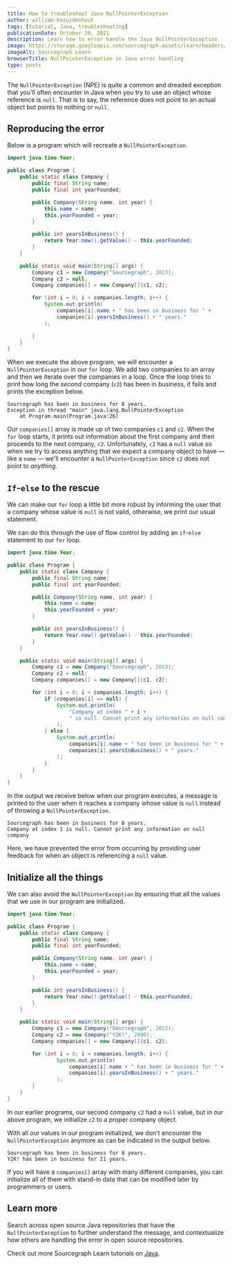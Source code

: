 ```yaml
---
title: How to troubleshoot Java NullPointerException
author: william-bezuidenhout
tags: [tutorial, Java, troubleshooting]
publicationDate: October 20, 2021
description: Learn how to error handle the Java NullPointerException
image: https://storage.googleapis.com/sourcegraph-assets/learn/headers/sourcegraph-learn-header.png
imageAlt: Sourcegraph Learn
browserTitle: NullPointerException in Java error handling
type: posts
---
```


The `NullPointerException` (NPE) is quite a common and dreaded exception that you'll often encounter in Java when you try to use an object whose reference is `null`. That is to say, the reference does not point to an actual object but points to nothing or `null`.

## Reproducing the error

Below is a program which will recreate a `NullPointerException`.

```java
import java.time.Year;

public class Program {
    public static class Company {
        public final String name;
        public final int yearFounded;

        public Company(String name, int year) {
            this.name = name;
            this.yearFounded = year;
        }

        public int yearsInBusiness() {
            return Year.now().getValue() - this.yearFounded;
        }
    }

    public static void main(String[] args) {
        Company c1 = new Company("Sourcegraph", 2013);
        Company c2 = null;
        Company companies[] = new Company[]{c1, c2};

        for (int i = 0; i < companies.length; i++) {
            System.out.println(
                companies[i].name + " has been in business for " + 
                companies[i].yearsInBusiness() + " years."
            );

        }
    }
}
```

When we execute the above program, we will encounter a `NullPointerException` in our `for` loop. We add two companies to an array and then we iterate over the companies in a loop. Once the loop tries to print how long the _second_ company (`c2`) has been in business, it fails and prints the exception below.

```
Sourcegraph has been in business for 8 years.
Exception in thread "main" java.lang.NullPointerException
	at Program.main(Program.java:26)
```

Our `companies[]` array is made up of two companies `c1` and `c2`. When the `for` loop starts, it prints out information about the first company and then proceeds to the next company, `c2`. Unfortunately, `c2` has a `null` value so when we try to access anything that we expect a company object to have — like a `name` — we'll encounter a `NullPointerException` since `c2` does not point to _anything_.

## `If`-`else` to the rescue

We can make our `for` loop a little bit more robust by informing the user that a company whose value is `null` is not valid, otherwise, we print our usual statement. 

We can do this through the use of flow control by adding an `if`-`else` statement to our `for` loop.

```java
import java.time.Year;

public class Program {
    public static class Company {
        public final String name;
        public final int yearFounded;

        public Company(String name, int year) {
            this.name = name;
            this.yearFounded = year;
        }

        public int yearsInBusiness() {
            return Year.now().getValue() - this.yearFounded;
        }
    }

    public static void main(String[] args) {
        Company c1 = new Company("Sourcegraph", 2013);
        Company c2 = null;
        Company companies[] = new Company[]{c1, c2};

        for (int i = 0; i < companies.length; i++) {
            if (companies[i] == null) {
                System.out.println(
                    "Company at index " + i + 
                    " is null. Cannot print any information on null company"
                );
            } else {
                System.out.println(
                    companies[i].name + " has been in business for " + 
                    companies[i].yearsInBusiness() + " years."
                );
            }
        }
    }
}
```

In the output we receive below when our program executes, a message is printed to the user when it reaches a company whose value is `null` instead of throwing a `NullPointerException`.

```
Sourcegraph has been in business for 8 years.
Company at index 1 is null. Cannot print any information on null company
```

Here, we have prevented the error from occurring by providing user feedback for when an object is referencing a `null` value.

## Initialize all the things

We can also avoid the `NullPointerException` by ensuring that all the values that we use in our program are initialized.

```java
import java.time.Year;

public class Program {
    public static class Company {
        public final String name;
        public final int yearFounded;

        public Company(String name, int year) {
            this.name = name;
            this.yearFounded = year;
        }

        public int yearsInBusiness() {
            return Year.now().getValue() - this.yearFounded;
        }
    }

    public static void main(String[] args) {
        Company c1 = new Company("Sourcegraph", 2013);
        Company c2 = new Company("Y2K!", 2000);
        Company companies[] = new Company[]{c1, c2};

        for (int i = 0; i < companies.length; i++) {
                System.out.println(
                    companies[i].name + " has been in business for " + 
                    companies[i].yearsInBusiness() + " years."
                );
        }
    }
}

```

In our earlier programs, our second company `c2` had a `null` value, but in our above program, we initialize `c2` to a proper company object. 

With all our values in our program initialized, we don't encounter the `NullPointerException` anymore as can be indicated in the output below.

```
Sourcegraph has been in business for 8 years.
Y2K! has been in business for 21 years.
```

If you will have a `companies[]` array with many different companies, you can initialize all of them with stand-in data that can be modified later by programmers or users. 

## Learn more

Search across open source Java repositories that have the `NullPointerException` to further understand the message, and contextualize how others are handling the error in open source repositories.

<SourcegraphSearch query="NullPointerException lang:java" patternType="literal"/>

Check out more Sourcegraph Learn tutorials on [Java](https://learn.sourcegraph.com/tags/java).

